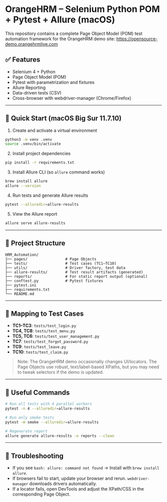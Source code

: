 # OrangeHRM – Selenium Python POM + Pytest + Allure (macOS)

This repository contains a complete Page Object Model (POM) test automation framework for
the OrangeHRM demo site: https://opensource-demo.orangehrmlive.com

## ✅ Features
- Selenium 4 + Python
- Page Object Model (POM)
- Pytest with parametrization and fixtures
- Allure Reporting
- Data-driven tests (CSV)
- Cross-browser with webdriver-manager (Chrome/Firefox)

---

## 🚀 Quick Start (macOS Big Sur 11.7.10)
1) Create and activate a virtual environment
```bash
python3 -m venv .venv
source .venv/bin/activate
```

2) Install project dependencies
```bash
pip install -r requirements.txt
```

3) Install Allure CLI (so `allure` command works)
```bash
brew install allure
allure --version
```

4) Run tests and generate Allure results
```bash
pytest --alluredir=allure-results
```

5) View the Allure report
```bash
allure serve allure-results
```

---

## 🧭 Project Structure
```
HRM_Automation/
├── pages/                 # Page Objects
├── tests/                 # Test cases (TC1–TC10)
├── utils/                 # Driver factory, test data
├── allure-results/        # Test result artifacts (generated)
├── reports/               # For static report output (optional)
├── conftest.py            # Pytest fixtures
├── pytest.ini
├── requirements.txt
└── README.md
```

---

## 🧪 Mapping to Test Cases
- **TC1–TC3**: `tests/test_login.py`
- **TC4, TC8**: `tests/test_menu.py`
- **TC5, TC6**: `tests/test_user_management.py`
- **TC7**: `tests/test_forgot_password.py`
- **TC9**: `tests/test_leave.py`
- **TC10**: `tests/test_claim.py`

> Note: The OrangeHRM demo occasionally changes UI/locators. The Page Objects use robust, text/label-based XPaths,
but you may need to tweak selectors if the demo is updated.

---

## 🧰 Useful Commands
```bash
# Run all tests with 4 parallel workers
pytest -n 4 --alluredir=allure-results

# Run only smoke tests
pytest -m smoke --alluredir=allure-results

# Regenerate report
allure generate allure-results -o reports --clean
```

---

## 🔧 Troubleshooting
- If you see `bash: allure: command not found` → Install with `brew install allure`.
- If browsers fail to start, update your browser and rerun. `webdriver-manager` downloads drivers automatically.
- If a locator fails, open DevTools and adjust the XPath/CSS in the corresponding Page Object.